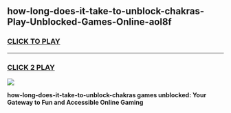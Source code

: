 
## how-long-does-it-take-to-unblock-chakras-Play-Unblocked-Games-Online-aol8f
<h3>
<a href="https://premium76.site?title=how-long-does-it-take-to-unblock-chakras&ref=25A">CLICK TO PLAY</a></h3>
<hr>

<h3>
<a href="https://premium76.site?title=how-long-does-it-take-to-unblock-chakras&ref=25A">CLICK 2 PLAY</a>
  
</h3>

<a href="https://premium76.site?title=how-long-does-it-take-to-unblock-chakras&ref=25A"><img src="https://clearcache.store/games.png"></a>


**how-long-does-it-take-to-unblock-chakras games unblocked: Your Gateway to Fun and Accessible Online Gaming**
